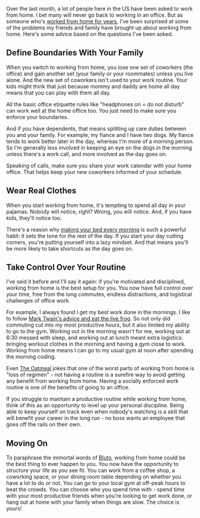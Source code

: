 Over the last month, a lot of people here in the US have been asked to
work from home. I bet many will never go back to working in an office.
But as someone who's [worked from home for years](/why-i-work-remotely.html), I've been surprised at
some of the problems my friends and family have brought up about
working from home. Here's some advice based on the questions I've
been asked.

Define Boundaries With Your Family
----------------------------------

When you switch to working from home, you lose one set of coworkers (the office)
and gain another set (your family or your roommates) unless you live alone.
And the new set of coworkers isn't used to your work routine. Your kids
might think that just because mommy and daddy are home all day means that
you can play with them all day.

All the basic office etiquette rules like "headphones on = do not disturb" can
work well at the home office too. You just need to make sure you enforce
your boundaries.

And if you have dependents, that means splitting up care duties between you
and your family. For example, my fiance and I have two dogs. My fiance tends
to work better later in the day, whereas I'm more of a morning person. So I'm
generally less involved in keeping an eye on the dogs in the morning unless
there's a work call, and more involved as the day goes on.

Speaking of calls, make sure you share your work calendar with your home
office. That helps keep your new coworkers informed of your schedule.

Wear Real Clothes
-----------------

When you start working from home, it's tempting to spend all day in your
pajamas. Nobody will notice, right? Wrong, you will notice. And, if you
have kids, they'll notice too.

There's a reason why [making your bed every morning](https://jamesclear.com/great-speeches/make-your-bed-by-admiral-william-h-mcraven) is such a powerful habit: it
sets the tone for the rest of the day. If you start your day cutting corners,
you're putting yourself into a lazy mindset. And that means you'll be
more likely to take shortcuts as the day goes on.

Take Control Over Your Routine
------------------

I've said it before and I'll say it again: if you're motivated and
disciplined, working from home is the best setup for you. You now
have full control over your time, free from the long commutes,
endless distractions, and logistical challenges of office work.

For example, I always found I get my best work done in the mornings.
I like to follow [Mark Twain's advice and eat the live frog](https://www.fastcompany.com/1592454/work-smart-do-your-worst-task-first-or-eat-live-frog-every-morning). So not only did commuting cut into my most productive hours, but it also limited my ability to go to the gym. Working out in the morning wasn't for me, working out at 6:30 messed with sleep, and working out at lunch meant extra logistics: bringing workout clothes in the morning and having a gym close to work. Working from home means I can go to my usual gym at noon after spending the morning coding.

Even [The Oatmeal](https://theoatmeal.com/comics/working_home?fbclid=IwAR1fQpzNDtt7SuhNM81TnGaJsgIpAuEmZ8_fs-u773UPPOGyJdWmbepnJRQ) jokes that one of the worst parts of working from home is "loss of regimen" - not having a routine is a surefire way to avoid getting any benefit from working from home. Having a socially enforced work routine is one of the benefits of going to an office.

If you struggle to maintain a productive routine while working from home,
think of this as an opportunity to level up your personal discipline.
Being able to keep yourself on track even when nobody's watching is a
skill that will benefit your career in the long run - no boss wants an
employee that goes off the rails on their own.

Moving On
---------

To paraphrase the immortal words of [Bluto](https://www.imdb.com/title/tt0077975/characters/nm0000004), working from home could be the best thing to ever happen to you. You now have the opportunity to structure your life as you see fit. You can work from a coffee shop, a
coworking space, or your dining room table depending on whether you have a lot to do
or not. You can go to your local gym at off-peak hours to beat the crowds.
You can choose who you spend time with - spend time with your most productive friends
when you're looking to get work done, or hang out at home with your family when
things are slow. The choice is yours!